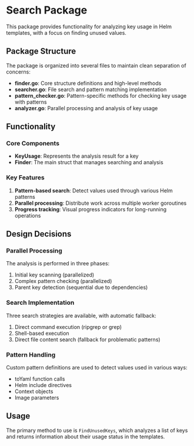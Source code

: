 # Search Package

This package provides functionality for analyzing key usage in Helm templates, with a focus on finding unused values.

## Package Structure

The package is organized into several files to maintain clean separation of concerns:

- **finder.go**: Core structure definitions and high-level methods
- **searcher.go**: File search and pattern matching implementation
- **pattern_checker.go**: Pattern-specific methods for checking key usage with patterns
- **analyzer.go**: Parallel processing and analysis of key usage

## Functionality

### Core Components

- **KeyUsage**: Represents the analysis result for a key
- **Finder**: The main struct that manages searching and analysis

### Key Features

1. **Pattern-based search**: Detect values used through various Helm patterns
2. **Parallel processing**: Distribute work across multiple worker goroutines
3. **Progress tracking**: Visual progress indicators for long-running operations

## Design Decisions

### Parallel Processing

The analysis is performed in three phases:
1. Initial key scanning (parallelized)
2. Complex pattern checking (parallelized)
3. Parent key detection (sequential due to dependencies)

### Search Implementation

Three search strategies are available, with automatic fallback:
1. Direct command execution (ripgrep or grep)
2. Shell-based execution
3. Direct file content search (fallback for problematic patterns)

### Pattern Handling

Custom pattern definitions are used to detect values used in various ways:
- toYaml function calls
- Helm include directives
- Context objects
- Image parameters

## Usage

The primary method to use is `FindUnusedKeys`, which analyzes a list of keys 
and returns information about their usage status in the templates. 
